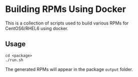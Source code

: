 Building RPMs Using Docker
==========================

This is a collection of scripts used to build various RPMs for CentOS6/RHEL6 using docker.

## Usage

```
cd <package>
./run.sh
```

The generated RPMs will appear in the package `output` folder.
